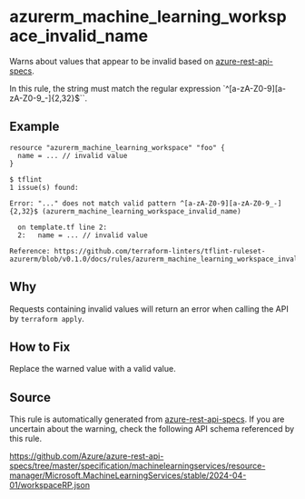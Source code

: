 <!--- This file generated by `tools/apispec-rule-gen/main.go`. DO NOT EDIT --->

# azurerm_machine_learning_workspace_invalid_name

Warns about values that appear to be invalid based on [azure-rest-api-specs](https://github.com/Azure/azure-rest-api-specs).

In this rule, the string must match the regular expression `^[a-zA-Z0-9][a-zA-Z0-9_-]{2,32}$``.

## Example

```hcl
resource "azurerm_machine_learning_workspace" "foo" {
  name = ... // invalid value
}
```

```
$ tflint
1 issue(s) found:

Error: "..." does not match valid pattern ^[a-zA-Z0-9][a-zA-Z0-9_-]{2,32}$ (azurerm_machine_learning_workspace_invalid_name)

  on template.tf line 2:
  2:   name = ... // invalid value

Reference: https://github.com/terraform-linters/tflint-ruleset-azurerm/blob/v0.1.0/docs/rules/azurerm_machine_learning_workspace_invalid_name.md

```

## Why

Requests containing invalid values will return an error when calling the API by `terraform apply`.

## How to Fix

Replace the warned value with a valid value.

## Source

This rule is automatically generated from [azure-rest-api-specs](https://github.com/Azure/azure-rest-api-specs). If you are uncertain about the warning, check the following API schema referenced by this rule.

https://github.com/Azure/azure-rest-api-specs/tree/master/specification/machinelearningservices/resource-manager/Microsoft.MachineLearningServices/stable/2024-04-01/workspaceRP.json
